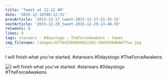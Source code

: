 ```yaml
---
title: 'Tweet at 12:12 AM'
date: '2015-12-18T00:12:31'
prevArticle: '2015-12-17_tweet-2015-12-17-21-35-32'
nextArticle: '2015-12-29_tweet-2015-12-29-13-48-59'
retweets: 0
likes: 0
tags: starwars - 0daystogo - TheForceAwakens - tweet
img_filename: /images/677642560656011265-CWd4SXkWUAAf7uo.jpg
---
```

I will finish what you've started. #starwars #0daystogo #TheForceAwakens

![I will finish what you've started. #starwars #0daystogo #TheForceAwakens](/images/677642560656011265-CWd4SXkWUAAf7uo.jpg "I will finish what you've started. #starwars #0daystogo #TheForceAwakens")